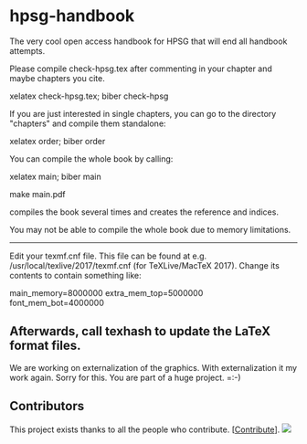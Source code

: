 # hpsg-handbook
The very cool open access handbook for HPSG that will end all handbook attempts.

Please compile check-hpsg.tex after commenting in your chapter and maybe chapters you cite.

xelatex check-hpsg.tex; biber check-hpsg

If you are just interested in single chapters, you can go to the directory "chapters" and compile them standalone:

xelatex order; biber order


You can compile the whole book by calling:

xelatex main; biber main

make main.pdf

compiles the book several times and creates the reference and indices.

You may not be able to compile the whole book due to memory limitations.

-------------------------------
Edit your texmf.cnf file. This file can be found at e.g. /usr/local/texlive/2017/texmf.cnf (for TeXLive/MacTeX 2017). Change its contents to contain something like:

main_memory=8000000
extra_mem_top=5000000
font_mem_bot=4000000

Afterwards, call texhash to update the LaTeX format files.
------------------------------- 

We are working on externalization of the graphics. With externalization it my work again. Sorry for this. You are part of a huge project. =:-)



## Contributors

This project exists thanks to all the people who contribute. [[Contribute](CONTRIBUTING.md)].
<a href="https://github.com/badges/langsci/hpsg-handbook/contributors"><img src="https://opencollective.com/shields/contributors.svg?width=890" /></a>